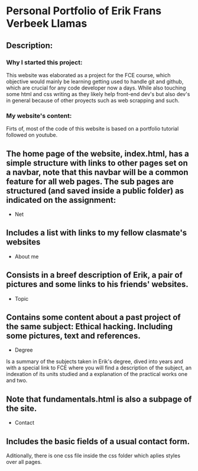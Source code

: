 # Personal Portfolio of Erik Frans Verbeek Llamas

## Description:

### Why I started this project:

This website was elaborated as a project for the FCE course, which objective would mainly be learning getting used to handle git and github, which are crucial for any code developer now a days. While also touching some html and css writing as they likely help front-end dev's but also dev's in general because of other proyects such as web scrapping and such.

### My website's content:

Firts of, most of the code of this website is based on a portfolio tutorial followed on youtube.

The home page of the website, index.html, has a simple structure with links to other pages set on a navbar, note that this navbar will be a common feature for all web pages. The sub pages are structured (and saved inside a public folder) as indicated on the assignment:
---
- Net

Includes a list with links to my fellow clasmate's websites
---
- About me

Consists in a breef description of Erik, a pair of pictures and some links to his friends' websites.
---
- Topic

Contains some content about a past project of the same subject: Ethical hacking. Including some pictures, text and references.
---
- Degree

Is a summary of the subjects taken in Erik's degree, dived into years and with a special link to FCE where you will find a description of the subject, an indexation of its units studied and a explanation of the practical works one and two.

Note that fundamentals.html is also a subpage of the site.
---
- Contact

Includes the basic fields of a usual contact form.
---
Aditionally, there is one css file inside the css folder which aplies styles over all pages.


